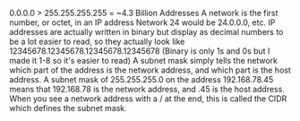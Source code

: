 0.0.0.0 > 255.255.255.255 = ~4.3 Billion Addresses
A network is the first number, or octet, in an IP address
	Network 24 would be 24.0.0.0, etc.
IP addresses are actually written in binary but display as decimal numbers to be a lot easier to read, so they actually look like
	12345678.12345678.12345678.12345678 (Binary is only 1s and 0s but I made it 1-8 so it's easier to read)
A subnet mask simply tells the network which part of the address is the network address, and which part is the host address.
	A subnet mask of 255.255.255.0 on the address 192.168.78.45 means that 192.168.78 is the network address, and .45 is the host address.
When you see a network address with a / at the end, this is called the CIDR which defines the subnet mask.